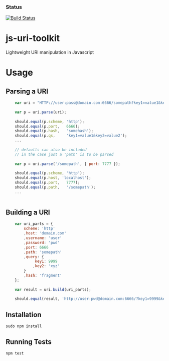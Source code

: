 ### Status
[![Build Status](https://travis-ci.org/jldupont/js-uri-toolkit.svg?branch=master)](https://travis-ci.org/jldupont/js-uri-toolkit)

# js-uri-toolkit
Lightweight URI manipulation in Javascript

# Usage
## Parsing a URI

```javascript
	var uri = "HTTP://user:pass@domain.com:6666/somepath?key1=value1&key2=value2#somehash?invalidqs";
	
	var p = uri.parse(uri);
	
	should.equal(p.scheme, 'http');
	should.equal(p.port,   6666);
	should.equal(p.hash,   'somehash');
	should.equal(p.qs,     'key1=value1&key2=value2');
	...
	
	// defaults can also be included
	// in the case just a 'path' is to be parsed
	
	var p = uri.parse('/somepath', { port: 7777 });
	
	should.equal(p.scheme, 'http');
	should.equal(p.host, 'localhost');
	should.equal(p.port,   7777);
	should.equal(p.path,   '/somepath');
	...
	
```



## Building a URI

```javascript
	var uri_parts = {
		scheme: 'http'
		,host: 'domain.com'
		,username: 'user'
		,password: 'pwd'
		,port: 6666
		,path: 'somepath'
		,query: {
			 key1: 9999
			,key2: 'xyz'
		}
		,hash: 'fragment'
	};
	
	var result = uri.build(uri_parts);
	
	should.equal(result, 'http://user:pwd@domain.com:6666/?key1=9999&key2=xyz#fragment', 'Got: ' + result);
```

## Installation

```sudo npm install```

## Running Tests

```npm test```


